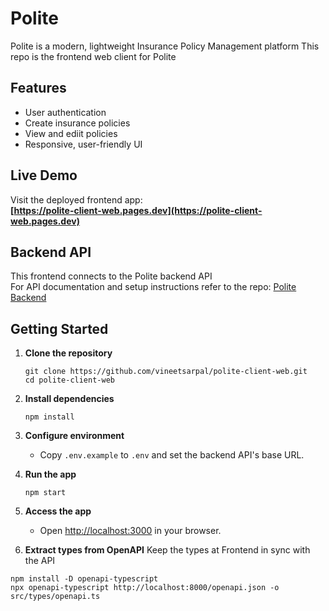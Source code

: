 # Polite

Polite is a modern, lightweight Insurance Policy Management platform
This repo is the frontend web client for Polite

## Features

- User authentication
- Create insurance policies
- View and ediit policies
- Responsive, user-friendly UI

## Live Demo

Visit the deployed frontend app:  
**[https://polite-client-web.pages.dev](https://polite-client-web.pages.dev)**


## Backend API

This frontend connects to the Polite backend API  
For API documentation and setup instructions refer to the repo:
[Polite Backend](https://github.com/vineetsarpal/polite-server)


## Getting Started

1. **Clone the repository**
    ```
    git clone https://github.com/vineetsarpal/polite-client-web.git
    cd polite-client-web
    ```

2. **Install dependencies**
    ```
    npm install
    ```

3. **Configure environment**
    - Copy `.env.example` to `.env` and set the backend API's base URL.

4. **Run the app**
    ```
    npm start
    ```

5. **Access the app**
    - Open [http://localhost:3000](http://localhost:3000) in your browser.


6. **Extract types from OpenAPI**
  Keep the types at Frontend in sync with the API
  ```
  npm install -D openapi-typescript
  npx openapi-typescript http://localhost:8000/openapi.json -o src/types/openapi.ts
  ```
